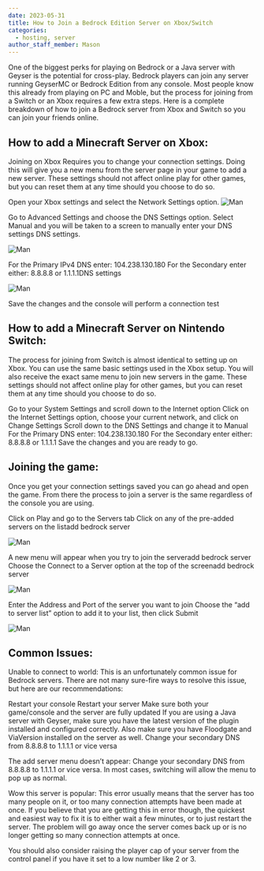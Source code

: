 ```yaml
---
date: 2023-05-31
title: How to Join a Bedrock Edition Server on Xbox/Switch
categories:
  - hosting, server
author_staff_member: Mason
---
```


One of the biggest perks for playing on Bedrock or a Java server with Geyser is the potential for cross-play. Bedrock players can join any server running GeyserMC or Bedrock Edition from any console. Most people know this already from playing on PC and Moble, but the process for joining from a Switch or an Xbox requires a few extra steps. Here is a complete breakdown of how to join a Bedrock server from Xbox and Switch so you can join your friends online.

## How to add a Minecraft Server on Xbox:

Joining on Xbox Requires you to change your connection settings. Doing this will give you a new menu from the server page in your game to add a new server. These settings should not affect online play for other games, but you can reset them at any time should you choose to do so.

Open your Xbox settings and select the Network Settings option.
![Man](https://img.mcxleague.cf/Discord_aFjEAuVwo5.jpg)

Go to Advanced Settings and choose the DNS Settings option.
Select Manual and you will be taken to a screen to manually enter your DNS settings DNS settings.

![Man](https://img.mcxleague.cf/Discord_ZsEos8p6Wf.jpg)

For the Primary IPv4 DNS enter: 104.238.130.180
For the Secondary enter either: 8.8.8.8 or 1.1.1.1DNS settings

![Man](https://img.mcxleague.cf/image_2021-10-05_161444.jpg)

Save the changes and the console will perform a connection test
 

## How to add a Minecraft Server on Nintendo Switch:
The process for joining from Switch is almost identical to setting up on Xbox. You can use the same basic settings used in the Xbox setup. You will also receive the exact same menu to join new servers in the game. These settings should not affect online play for other games, but you can reset them at any time should you choose to do so.

Go to your System Settings and scroll down to the Internet option
Click on the Internet Settings option, choose your current network, and click on Change Settings
Scroll down to the DNS Settings and change it to Manual
For the Primary DNS enter: 104.238.130.180
For the Secondary enter either: 8.8.8.8 or 1.1.1.1
Save the changes and you are ready to go.
 

## Joining the game:
Once you get your connection settings saved you can go ahead and open the game. From there the process to join a server is the same regardless of the console you are using.

Click on Play and go to the Servers tab
Click on any of the pre-added servers on the listadd bedrock server

![Man](https://img.mcxleague.cf/bedrock-server-list.png)

A new menu will appear when you try to join the serveradd bedrock server
Choose the Connect to a Server option at the top of the screenadd bedrock server

![Man](https://img.mcxleague.cf/add-bedrock-server-1.png)

Enter the Address and Port of the server you want to join
Choose the “add to server list” option to add it to your list, then click Submit

![Man](https://img.mcxleague.cf/add-bedrock-server-2.png)

## Common Issues:
Unable to connect to world:
This is an unfortunately common issue for Bedrock servers. There are not many sure-fire ways to resolve this issue, but here are our recommendations:

Restart your console
Restart your server
Make sure both your game/console and the server are fully updated
If you are using a Java server with Geyser, make sure you have the latest version of the plugin installed and configured correctly. Also make sure you have Floodgate and ViaVersion installed on the server as well.
Change your secondary DNS from 8.8.8.8 to 1.1.1.1 or vice versa
 
The add server menu doesn’t appear:
Change your secondary DNS from 8.8.8.8 to 1.1.1.1 or vice versa. In most cases, switching will allow the menu to pop up as normal.

Wow this server is popular:
This error usually means that the server has too many people on it, or too many connection attempts have been made at once. If you believe that you are getting this in error though, the quickest and easiest way to fix it is to either wait a few minutes, or to just restart the server. The problem will go away once the server comes back up or is no longer getting so many connection attempts at once.

You should also consider raising the player cap of your server from the control panel if you have it set to a low number like 2 or 3.
